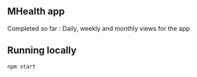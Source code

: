 ## MHealth app
Completed so far : Daily, weekly and monthly views for the app

## Running locally 
```bash
npm start
```